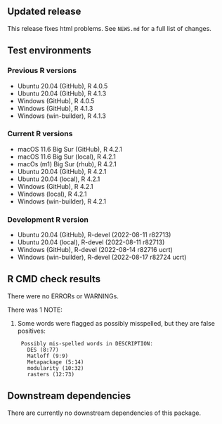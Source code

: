 ## Updated release

This release fixes html problems.
See `NEWS.md` for a full list of changes.

## Test environments

### Previous R versions
* Ubuntu 20.04                 (GitHub), R 4.0.5
* Ubuntu 20.04                 (GitHub), R 4.1.3
* Windows                      (GitHub), R 4.0.5
* Windows                      (GitHub), R 4.1.3
* Windows                 (win-builder), R 4.1.3

### Current R versions
* macOS 11.6 Big Sur           (GitHub), R 4.2.1
* macOS 11.6 Big Sur            (local), R 4.2.1
* macOs (m1) Big Sur             (rhub), R 4.2.1
* Ubuntu 20.04                 (GitHub), R 4.2.1
* Ubuntu 20.04                  (local), R 4.2.1
* Windows                      (GitHub), R 4.2.1
* Windows                       (local), R 4.2.1
* Windows                 (win-builder), R 4.2.1

### Development R version
* Ubuntu 20.04                 (GitHub), R-devel (2022-08-11 r82713)
* Ubuntu 20.04                  (local), R-devel (2022-08-11 r82713)
* Windows                      (GitHub), R-devel (2022-08-14 r82716 ucrt)
* Windows                 (win-builder), R-devel (2022-08-17 r82724 ucrt)

## R CMD check results

There were no ERRORs or WARNINGs.

There was 1 NOTE:

1. Some words were flagged as possibly misspelled, but they are false positives:

        Possibly mis-spelled words in DESCRIPTION:
          DES (8:77)
          Matloff (9:9)
          Metapackage (5:14)
          modularity (10:32)
          rasters (12:73)

## Downstream dependencies

There are currently no downstream dependencies of this package.
